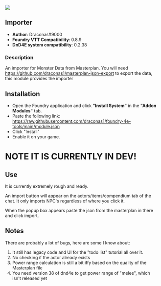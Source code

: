 ![](https://img.shields.io/badge/Foundry-v0.8.9-informational)

## Importer
* **Author**: Draconas#9000
* **Foundry VTT Compatibility**: 0.8.9
* **DnD4E system compatibility**: 0.2.38

### Description
An importer for Monster Data from Masterplan.  You will need https://github.com/draconas1/masterplan-json-export to export the data, this module provides the importer  

## Installation
* Open the Foundry application and click **"Install System"** in the **"Addon Modules"** tab.
* Paste the following link: https://raw.githubusercontent.com/draconas1/foundry-4e-tools/main/module.json
* Click "Install"
* Enable it on your game.

# NOTE IT IS CURRENTLY IN DEV!

## Use

It is currently extremely rough and ready.  

An import button will appear on the actors/items/compendium tab of the chat.  It only imports NPC's regardless of where you click it.

When the popup box appears paste the json from the masterplan in there and click import.

## Notes
There are probably a lot of bugs, here are some I know about:
1. It still has legacy code and UI for the "todo list" tutorial all over it. 
2. No checking if the actor already exists
3. Power range calculation is still a bit iffy based on the quality of the Masterplan file
4. You need version 38 of dnd4e to get power range of "melee", which isn't released yet
